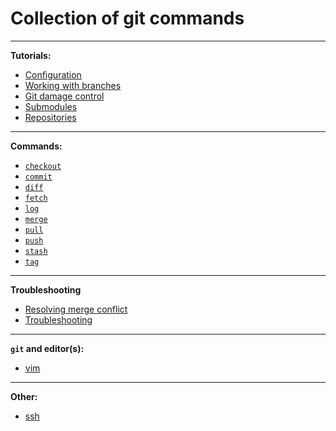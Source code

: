 # Collection of git commands


-----------------------------------------------------------

**Tutorials:**
- [Configuration](./tutorials/config.md)
- [Working with branches](./tutorials/working_with_branches.md (`branch`, `merge`, `rebase`))
- [Git damage control](./tutorials/damage_control.md)
- [Submodules](./tutorials/submodule.md)
- [Repositories](./tutorials/repositories.md)

-----------------------------------------------------------

**Commands:**
- [`checkout`](./commands/checkout.md)
- [`commit`](./commands/commit.md)
- [`diff`](./commands/diff.md)
- [`fetch`](./commands/fetch.md)
- [`log`](./commands/log.md)
- [`merge`](./commands/merge.md)
- [`pull`](./commands/pull.md)
- [`push`](./commands/push.md)
- [`stash`](./commands/stash.md)
- [`tag`](./commands/tag.md)

------------------------------------------------------------

**Troubleshooting**
- [Resolving merge conflict](./troubleshooting/merge_conficts.md)
- [Troubleshooting](./troubleshooting/troubleshooting.md)

------------------------------------------------------------

**`git` and editor(s):**
- [vim](./editors/vim.md)

------------------------------------------------------------

**Other:**
- [ssh](./other/ssh.md)
